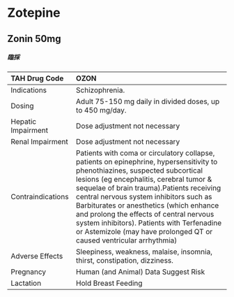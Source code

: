 # Zotepine

## Zonin 50mg

##### 臨採

| TAH Drug Code      | OZON                                                                                                                                                                                                                                                                                                                                                                                                                                                                        |
|:-------------------|:----------------------------------------------------------------------------------------------------------------------------------------------------------------------------------------------------------------------------------------------------------------------------------------------------------------------------------------------------------------------------------------------------------------------------------------------------------------------------|
| Indications        | Schizophrenia.                                                                                                                                                                                                                                                                                                                                                                                                                                                              |
| Dosing             | Adult 75-150 mg daily in divided doses, up to 450 mg/day.                                                                                                                                                                                                                                                                                                                                                                                                                   |
| Hepatic Impairment | Dose adjustment not necessary                                                                                                                                                                                                                                                                                                                                                                                                                                               |
| Renal Impairment   | Dose adjustment not necessary                                                                                                                                                                                                                                                                                                                                                                                                                                               |
| Contraindications  | Patients with coma or circulatory collapse, patients on epinephrine, hypersensitivity to phenothiazines, suspected subcortical lesions (eg encephalitis, cerebral tumor & sequelae of brain trauma).Patients receiving central nervous system inhibitors such as Barbiturates or anesthetics (which enhance and prolong the effects of central nervous system inhibitors). Patients with Terfenadine or Astemizole (may have prolonged QT or caused ventricular arrhythmia) |
| Adverse Effects    | Sleepiness, weakness, malaise, insomnia, thirst, constipation, dizziness.                                                                                                                                                                                                                                                                                                                                                                                                   |
| Pregnancy          | Human (and Animal) Data Suggest Risk                                                                                                                                                                                                                                                                                                                                                                                                                                        |
| Lactation          | Hold Breast Feeding                                                                                                                                                                                                                                                                                                                                                                                                                                                         |

